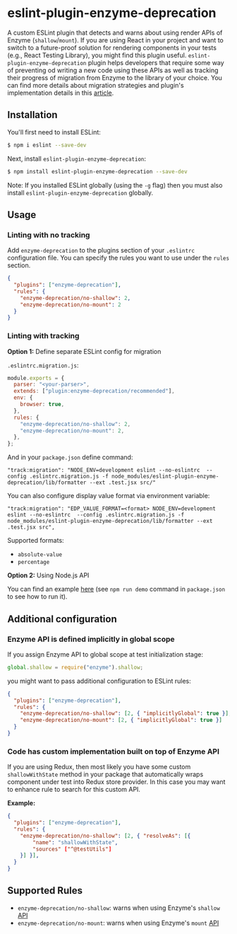 # eslint-plugin-enzyme-deprecation

A custom ESLint plugin that detects and warns about using render APIs of Enzyme (`shallow`/`mount`). If you are using React in your project and want to switch to a future-proof solution for rendering components in your tests (e.g., React Testing Library), you might find this plugin useful. `eslint-plugin-enzyme-deprecation` plugin helps developers that require some way of preventing od writing a new code using these APIs as well as tracking their progress of migration from Enzyme to the library of your choice. You can find more details about migration strategies and plugin's implementation details in this [article](https://thesametech.com/migrate-away-from-enzyme/).

## Installation

You'll first need to install ESLint:

```bash
$ npm i eslint --save-dev
```

Next, install `eslint-plugin-enzyme-deprecation`:

```bash
$ npm install eslint-plugin-enzyme-deprecation --save-dev
```

Note: If you installed ESLint globally (using the `-g` flag) then you must also install `eslint-plugin-enzyme-deprecation` globally.

## Usage

### Linting with no tracking

Add `enzyme-deprecation` to the plugins section of your `.eslintrc` configuration file. You can specify the rules you want to use under the `rules` section.

```json
{
  "plugins": ["enzyme-deprecation"],
  "rules": {
    "enzyme-deprecation/no-shallow": 2,
    "enzyme-deprecation/no-mount": 2
  }
}
```

### Linting with tracking

**Option 1:** Define separate ESLint config for migration

`.eslintrc.migration.js`:

```js
module.exports = {
  parser: "<your-parser>",
  extends: ["plugin:enzyme-deprecation/recommended"],
  env: {
    browser: true,
  },
  rules: {
    "enzyme-deprecation/no-shallow": 2,
    "enzyme-deprecation/no-mount": 2,
  },
};
```

And in your `package.json` define command:

```
"track:migration": "NODE_ENV=development eslint --no-eslintrc  --config .eslintrc.migration.js -f node_modules/eslint-plugin-enzyme-deprecation/lib/formatter --ext .test.jsx src/"
```

You can also configure display value format via environment variable:

```
"track:migration": "EDP_VALUE_FORMAT=<format> NODE_ENV=development eslint --no-eslintrc  --config .eslintrc.migration.js -f node_modules/eslint-plugin-enzyme-deprecation/lib/formatter --ext .test.jsx src",
```

Supported formats:

- `absolute-value`
- `percentage`

**Option 2:** Using Node.js API

You can find an example [here](https://github.com/sr-shifu/eslint-plugin-enzyme-deprecation/blob/main/examples/run.js) (see `npm run demo` command in `package.json` to see how to run it).

## Additional configuration

### Enzyme API is defined implicitly in global scope

If you assign Enzyme API to global scope at test initialization stage:

```js
global.shallow = require("enzyme").shallow;
```

you might want to pass additional configuration to ESLint rules:

```json
{
  "plugins": ["enzyme-deprecation"],
  "rules": {
    "enzyme-deprecation/no-shallow": [2, { "implicitlyGlobal": true }],
    "enzyme-deprecation/no-mount": [2, { "implicitlyGlobal": true }]
  }
}
```

### Code has custom implementation built on top of Enzyme API

If you are using Redux, then most likely you have some custom `shallowWithState` method in your package that automatically wraps component under test into Redux store provider. In this case you may want to enhance rule to search for this custom API.

**Example:**

```json
{
  "plugins": ["enzyme-deprecation"],
  "rules": {
    "enzyme-deprecation/no-shallow": [2, { "resolveAs": [{
        "name": "shallowWithState",
        "sources" ["^@testUtils"]
    }] }],
  }
}
```

## Supported Rules

- `enzyme-deprecation/no-shallow`: warns when using Enzyme's `shallow` [API](https://enzymejs.github.io/enzyme/docs/api/shallow.html)
- `enzyme-deprecation/no-mount`: warns when using Enzyme's `mount` [API](https://enzymejs.github.io/enzyme/docs/api/mount.html)
